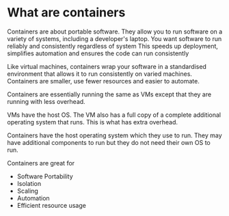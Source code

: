 # What are containers
Containers are about portable software. They allow you to run software on a variety of systems, including a developer's laptop. You want software to run reliably and consistently regardless of system
This speeds up deployment, simplifies automation and ensures the code can run consistently 

Like virtual machines, containers wrap your software in a standardised environment that allows it to run consistently on varied machines. Containers are smaller, use fewer resources and easier to automate.

Containers are essentially running the same as VMs except that they are running with less overhead.

VMs have the host OS. The VM also has a full copy of a complete additional operating system that runs. This is what has extra overhead. 

Containers have the host operating system which they use to run. They may have additional components to run but they do not need their own OS to run.

Containers are great for
- Software Portability
- Isolation
- Scaling
- Automation
- Efficient resource usage